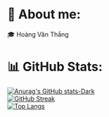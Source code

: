 # 💫 About me:
🎓 Hoàng Văn Thắng<br>

# 📊 GitHub Stats:
[![Anurag's GitHub stats-Dark](https://github-readme-stats.vercel.app/api?username=hthanggg0221&show_icons=true&theme=dracula)](https://github.com/anuraghazra/github-readme-stats)<br/>
[![GitHub Streak](https://github-readme-streak-stats.herokuapp.com?user=hthanggg0221&theme=dracula)](https://git.io/streak-stats)<br/>
[![Top Langs](https://github-readme-stats.vercel.app/api/top-langs/?username=hthanggg0221&langs_count=20&layout=donut-vertical&theme=dracula)](https://github.com/anuraghazra/github-readme-stats)<br/>

